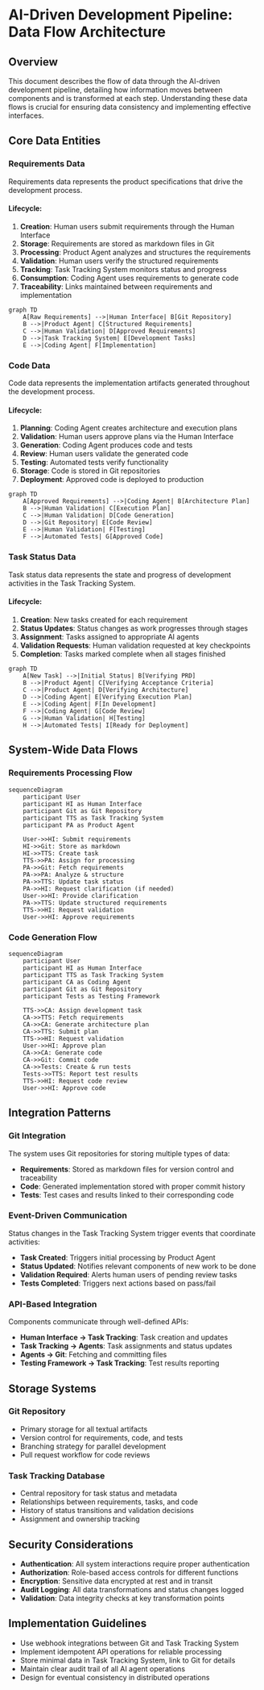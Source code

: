 # AI-Driven Development Pipeline: Data Flow Architecture

## Overview

This document describes the flow of data through the AI-driven development pipeline, detailing how information moves between components and is transformed at each step. Understanding these data flows is crucial for ensuring data consistency and implementing effective interfaces.

## Core Data Entities

### Requirements Data

Requirements data represents the product specifications that drive the development process.

#### Lifecycle:

1. **Creation**: Human users submit requirements through the Human Interface
2. **Storage**: Requirements are stored as markdown files in Git
3. **Processing**: Product Agent analyzes and structures the requirements
4. **Validation**: Human users verify the structured requirements
5. **Tracking**: Task Tracking System monitors status and progress
6. **Consumption**: Coding Agent uses requirements to generate code
7. **Traceability**: Links maintained between requirements and implementation

```mermaid
graph TD
    A[Raw Requirements] -->|Human Interface| B[Git Repository]
    B -->|Product Agent| C[Structured Requirements]
    C -->|Human Validation| D[Approved Requirements]
    D -->|Task Tracking System| E[Development Tasks]
    E -->|Coding Agent| F[Implementation]
```

### Code Data

Code data represents the implementation artifacts generated throughout the development process.

#### Lifecycle:

1. **Planning**: Coding Agent creates architecture and execution plans
2. **Validation**: Human users approve plans via the Human Interface
3. **Generation**: Coding Agent produces code and tests
4. **Review**: Human users validate the generated code
5. **Testing**: Automated tests verify functionality
6. **Storage**: Code is stored in Git repositories
7. **Deployment**: Approved code is deployed to production

```mermaid
graph TD
    A[Approved Requirements] -->|Coding Agent| B[Architecture Plan]
    B -->|Human Validation| C[Execution Plan]
    C -->|Human Validation| D[Code Generation]
    D -->|Git Repository| E[Code Review]
    E -->|Human Validation| F[Testing]
    F -->|Automated Tests| G[Approved Code]
```

### Task Status Data

Task status data represents the state and progress of development activities in the Task Tracking System.

#### Lifecycle:

1. **Creation**: New tasks created for each requirement
2. **Status Updates**: Status changes as work progresses through stages
3. **Assignment**: Tasks assigned to appropriate AI agents
4. **Validation Requests**: Human validation requested at key checkpoints
5. **Completion**: Tasks marked complete when all stages finished

```mermaid
graph TD
    A[New Task] -->|Initial Status| B[Verifying PRD]
    B -->|Product Agent| C[Verifying Acceptance Criteria]
    C -->|Product Agent| D[Verifying Architecture]
    D -->|Coding Agent| E[Verifying Execution Plan]
    E -->|Coding Agent| F[In Development]
    F -->|Coding Agent| G[Code Review]
    G -->|Human Validation| H[Testing]
    H -->|Automated Tests| I[Ready for Deployment]
```

## System-Wide Data Flows

### Requirements Processing Flow

```mermaid
sequenceDiagram
    participant User
    participant HI as Human Interface
    participant Git as Git Repository
    participant TTS as Task Tracking System
    participant PA as Product Agent

    User->>HI: Submit requirements
    HI->>Git: Store as markdown
    HI->>TTS: Create task
    TTS->>PA: Assign for processing
    PA->>Git: Fetch requirements
    PA->>PA: Analyze & structure
    PA->>TTS: Update task status
    PA->>HI: Request clarification (if needed)
    User->>HI: Provide clarification
    PA->>TTS: Update structured requirements
    TTS->>HI: Request validation
    User->>HI: Approve requirements
```

### Code Generation Flow

```mermaid
sequenceDiagram
    participant User
    participant HI as Human Interface
    participant TTS as Task Tracking System
    participant CA as Coding Agent
    participant Git as Git Repository
    participant Tests as Testing Framework

    TTS->>CA: Assign development task
    CA->>TTS: Fetch requirements
    CA->>CA: Generate architecture plan
    CA->>TTS: Submit plan
    TTS->>HI: Request validation
    User->>HI: Approve plan
    CA->>CA: Generate code
    CA->>Git: Commit code
    CA->>Tests: Create & run tests
    Tests->>TTS: Report test results
    TTS->>HI: Request code review
    User->>HI: Approve code
```

## Integration Patterns

### Git Integration

The system uses Git repositories for storing multiple types of data:

- **Requirements**: Stored as markdown files for version control and traceability
- **Code**: Generated implementation stored with proper commit history
- **Tests**: Test cases and results linked to their corresponding code

### Event-Driven Communication

Status changes in the Task Tracking System trigger events that coordinate activities:

- **Task Created**: Triggers initial processing by Product Agent
- **Status Updated**: Notifies relevant components of new work to be done
- **Validation Required**: Alerts human users of pending review tasks
- **Tests Completed**: Triggers next actions based on pass/fail

### API-Based Integration

Components communicate through well-defined APIs:

- **Human Interface → Task Tracking**: Task creation and updates
- **Task Tracking → Agents**: Task assignments and status updates
- **Agents → Git**: Fetching and committing files
- **Testing Framework → Task Tracking**: Test results reporting

## Storage Systems

### Git Repository

- Primary storage for all textual artifacts
- Version control for requirements, code, and tests
- Branching strategy for parallel development
- Pull request workflow for code reviews

### Task Tracking Database

- Central repository for task status and metadata
- Relationships between requirements, tasks, and code
- History of status transitions and validation decisions
- Assignment and ownership tracking

## Security Considerations

- **Authentication**: All system interactions require proper authentication
- **Authorization**: Role-based access controls for different functions
- **Encryption**: Sensitive data encrypted at rest and in transit
- **Audit Logging**: All data transformations and status changes logged
- **Validation**: Data integrity checks at key transformation points

## Implementation Guidelines

- Use webhook integrations between Git and Task Tracking System
- Implement idempotent API operations for reliable processing
- Store minimal data in Task Tracking System, link to Git for details
- Maintain clear audit trail of all AI agent operations
- Design for eventual consistency in distributed operations 